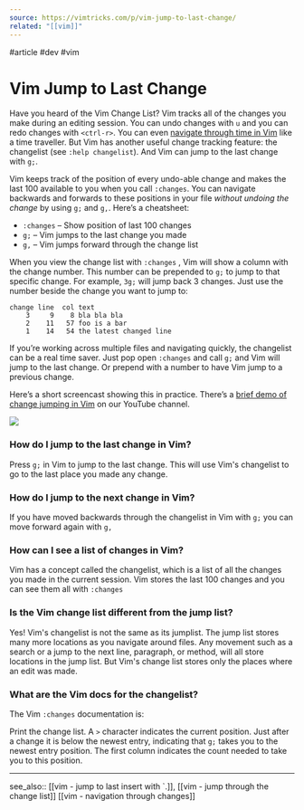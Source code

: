```yaml
---
source: https://vimtricks.com/p/vim-jump-to-last-change/
related: "[[vim]]"
---
```

#article #dev #vim 
# Vim Jump to Last Change

Have you heard of the Vim Change List? Vim tracks all of the changes you make during an editing session. You can undo changes with `u` and you can redo changes with `<ctrl-r>`. You can even [navigate through time in Vim](https://vimtricks.com/p/vimtrick-time-travel-in-vim) like a time traveller. But Vim has another useful change tracking feature: the changelist (see `:help changelist`). And Vim can jump to the last change with `g;`.

Vim keeps track of the position of every undo-able change and makes the last 100 available to you when you call `:changes`. You can navigate backwards and forwards to these positions in your file _without undoing the change_ by using `g;` and `g,`. Here’s a cheatsheet:

- `:changes` – Show position of last 100 changes
- `g;` – Vim jumps to the last change you made
- `g,` – Vim jumps forward through the change list

When you view the change list with `:changes` , Vim will show a column with the change number. This number can be prepended to `g;` to jump to that specific change. For example, `3g;` will jump back 3 changes. Just use the number beside the change you want to jump to:

```
change line  col text
    3     9    8 bla bla bla
    2    11   57 foo is a bar
    1    14   54 the latest changed line
```

If you’re working across multiple files and navigating quickly, the changelist can be a real time saver. Just pop open `:changes` and call `g;` and Vim will jump to the last change. Or prepend with a number to have Vim jump to a previous change.

Here’s a short screencast showing this in practice. There’s a [brief demo of change jumping in Vim](https://youtu.be/QkRnOMYStyM) on our YouTube channel.

![](https://vimtricks.com/wp-content/uploads/2022/08/jump-between-changes.gif)

### How do I jump to the last change in Vim?

Press `g;` in Vim to jump to the last change. This will use Vim's changelist to go to the last place you made any change.

### **How do I jump to the next change in Vim?**

If you have moved backwards through the changelist in Vim with `g;` you can move forward again with `g,`

### **How can I see a list of changes in Vim?**

Vim has a concept called the changelist, which is a list of all the changes you made in the current session. Vim stores the last 100 changes and you can see them all with `:changes`

### **Is the Vim change list different from the jump list?**

Yes! Vim's changelist is not the same as its jumplist. The jump list stores many more locations as you navigate around files. Any movement such as a search or a jump to the next line, paragraph, or method, will all store locations in the jump list. But Vim's change list stores only the places where an edit was made.

### What are the Vim docs for the changelist?

The Vim `:changes` documentation is:

Print the change list. A `>` character indicates the current position. Just after a change it is below the newest entry, indicating that `g;` takes you to the newest entry position. The first column indicates the count needed to take you to this position.

___
see_also:: [[vim - jump to last insert with `.]], [[vim - jump through the change list]]
[[vim - navigation through changes]]